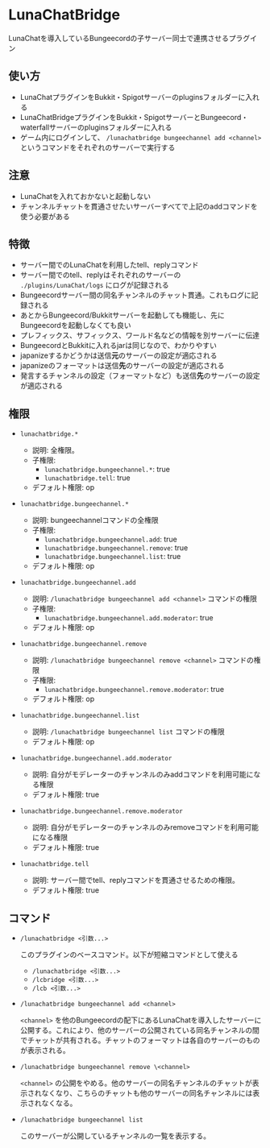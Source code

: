 # LunaChatBridge
LunaChatを導入しているBungeecordの子サーバー同士で連携させるプラグイン

## 使い方
* LunaChatプラグインをBukkit・Spigotサーバーのpluginsフォルダーに入れる
* LunaChatBridgeプラグインをBukkit・SpigotサーバーとBungeecord・waterfallサーバーのpluginsフォルダーに入れる
* ゲーム内にログインして、 `/lunachatbridge bungeechannel add <channel>` というコマンドをそれぞれのサーバーで実行する

## 注意
* LunaChatを入れておかないと起動しない
* チャンネルチャットを貫通させたいサーバーすべてで上記のaddコマンドを使う必要がある

## 特徴
* サーバー間でのLunaChatを利用したtell、replyコマンド
* サーバー間でのtell、replyはそれぞれのサーバーの `./plugins/LunaChat/logs` にログが記録される
* Bungeecordサーバー間の同名チャンネルのチャット貫通。これもログに記録される
* あとからBungeecord/Bukkitサーバーを起動しても機能し、先にBungeecordを起動しなくても良い
* プレフィックス、サフィックス、ワールド名などの情報を別サーバーに伝達
* BungeecordとBukkitに入れるjarは同じなので、わかりやすい
* japanizeするかどうかは送信**元**のサーバーの設定が適応される
* japanizeのフォーマットは送信**先**のサーバーの設定が適応される
* 発言するチャンネルの設定（フォーマットなど）も送信**先**のサーバーの設定が適応される

## 権限
* `lunachatbridge.*`
  * 説明: 全権限。
  * 子権限:
    * `lunachatbridge.bungeechannel.*`: true
    * `lunachatbridge.tell`: true
  * デフォルト権限: op

* `lunachatbridge.bungeechannel.*`
  * 説明: bungeechannelコマンドの全権限
  * 子権限:
    * `lunachatbridge.bungeechannel.add`: true
    * `lunachatbridge.bungeechannel.remove`: true
    * `lunachatbridge.bungeechannel.list`: true
  * デフォルト権限: op

* `lunachatbridge.bungeechannel.add`
  * 説明: `/lunachatbridge bungeechannel add <channel>` コマンドの権限
  * 子権限:
    * `lunachatbridge.bungeechannel.add.moderator`: true
  * デフォルト権限: op

* `lunachatbridge.bungeechannel.remove`
  * 説明: `/lunachatbridge bungeechannel remove <channel>` コマンドの権限
  * 子権限:
    * `lunachatbridge.bungeechannel.remove.moderator`: true
  * デフォルト権限: op

* `lunachatbridge.bungeechannel.list`
  * 説明: `/lunachatbridge bungeechannel list` コマンドの権限
  * デフォルト権限: op

* `lunachatbridge.bungeechannel.add.moderator`
  * 説明: 自分がモデレーターのチャンネルのみaddコマンドを利用可能になる権限
  * デフォルト権限: true

* `lunachatbridge.bungeechannel.remove.moderator`
  * 説明: 自分がモデレーターのチャンネルのみremoveコマンドを利用可能になる権限
  * デフォルト権限: true

* `lunachatbridge.tell`
  * 説明: サーバー間でtell、replyコマンドを貫通させるための権限。
  * デフォルト権限: true

## コマンド
* `/lunachatbridge <引数...>`

  このプラグインのベースコマンド。以下が短縮コマンドとして使える
  * `/lunachatbridge <引数...>`
  * `/lcbridge <引数...>`
  * `/lcb <引数...>`

* `/lunachatbridge bungeechannel add <channel>`

  `<channel>` を他のBungeecordの配下にあるLunaChatを導入したサーバーに公開する。これにより、他のサーバーの公開されている同名チャンネルの間でチャットが共有される。チャットのフォーマットは各自のサーバーのものが表示される。

* `/lunachatbridge bungeechannel remove \<channel>`

  `<channel>` の公開をやめる。他のサーバーの同名チャンネルのチャットが表示されなくなり、こちらのチャットも他のサーバーの同名チャンネルには表示されなくなる。

* `/lunachatbridge bungeechannel list`

  このサーバーが公開しているチャンネルの一覧を表示する。